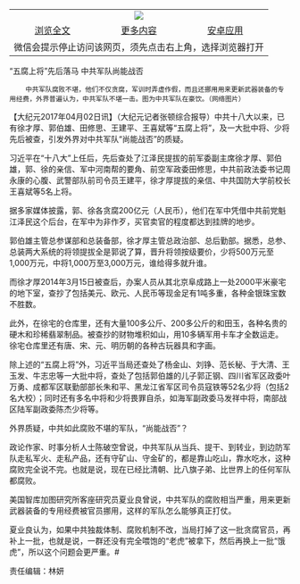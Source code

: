 

<table>
  <tr>
    <td align="center" colspan="3">
      <a href="https://github.com/ogate/ogate/blob/master/README.md"><img src="https://cloud.githubusercontent.com/assets/11880933/13434984/f430fae2-e012-11e5-814f-c2df1e82b247.jpg"/></a>
    </td>
  </tr>
  <tr>
    <td align="center">
      <a href="https://s3.ap-south-1.amazonaws.com/ogatem/oGate.htm?c815738&from=oNote">浏览全文</a>
    </td>
    <td align="center">
      <a href="https://s3.ap-south-1.amazonaws.com/ogatem/oGate.htm?from=oNote">更多内容</a>
    </td>
    <td align="center">
      <a href="https://raw.githubusercontent.com/ogate/up/master/ogate.apk">安卓应用</a>
    </td>
  </tr>
  <tr>
    <td align="center" colspan="3">
      微信会提示停止访问该网页，须先点击右上角，选择浏览器打开
    </td>
  </tr>
</table>    



“五腐上将”先后落马 中共军队尚能战否






        中共军队腐败不堪，他们不仅贪腐，军训时弄虚作假，而且还挪用用来更新武器装备的专用经费，外界普遍认为，中共军队不堪一击。图为中共军队在豪饮。（网络图片）

【大纪元2017年04月02日讯】（大纪元记者张顿综合报导）中共十八大以来，已有徐才厚、郭伯雄、田修思、王建平、王喜斌等“五腐上将”，及一大批中将、少将先后被查，引发外界对中共军队“尚能战否”的质疑。


习近平在“十八大”上任后，先后查处了江泽民提拔的前军委副主席徐才厚、郭伯雄，郭、徐的亲信、军中河南帮的要角、前空军政委田修思，中共前政法委书记周永康的心腹、武警部队前司令员王建平，徐才厚提拔的亲信、中共国防大学前校长王喜斌等5名上将。


据多家媒体披露，郭、徐各贪腐200亿元（人民币），他们在军中凭借中共前党魁江泽民这个后台，在军中为非作歹，买官卖官的程度都达到挂牌的地步。


郭伯雄主管总参谋部和总装备部，徐才厚主管总政治部、总后勤部。据悉，总参、总装两大系统的将领提拔全是郭说了算，晋升将领按级要价，少将500万元至1,000万元，中将1,000万至3,000万元，谁给得多就升谁。


而徐才厚2014年3月15日被查后，办案人员从其北京阜成路上一处2000平米豪宅的地下室，查抄了包括美元、欧元、人民币等现金足有1吨多重，各种金银珠宝数不胜数。


此外，在徐宅的仓库里，还有大量100多公斤、200多公斤的和田玉，各种名贵的硬木和珍稀翡翠制品。被查抄的财物堆积如山，用10多辆军用卡车才全数运走。徐宅仓库里还有唐、宋、元、明历朝的各种古玩器具和字画。


除上述的“五腐上将”外，习近平当局还查处了杨金山、刘铮、范长秘、于大清、王玉发、牛志忠等一大批中将，查处了包括郭伯雄的儿子郭正钢、四川省军区政委叶万勇、成都军区联勤部部长朱和平、黑龙江省军区司令员寇铁等52名少将（包括2名大校）；同时还有多名中将和少将畏罪自杀，如海军副政委马发祥中将，南部战区陆军副政委陈杰少将等。


外界质疑，中共如此腐败不堪的军队，“尚能战否”？


政论作家、时事分析人士陈破空曾说，中共军队从当兵、提干、到转业，到边防军队走私军火、走私产品，还有守矿山、守金矿的，都是靠山吃山，靠水吃水，这种腐败完全说不完。也就是说，现在已经比清朝、比八旗子弟、比世界上的任何军队都腐败。


美国智库加图研究所客座研究员夏业良曾说，中共军队的腐败相当严重，用来更新武器装备的专用经费被官员挪用，这样的军队怎么能够真正打仗。


夏业良认为，如果中共独裁体制、腐败机制不改，当局打掉了这一批贪腐官员，再补上一批，也就是说，一群还没有完全喂饱的“老虎”被拿下，然后再换上一批“饿虎”，所以这个问题会更严重。#


责任编辑：林妍



